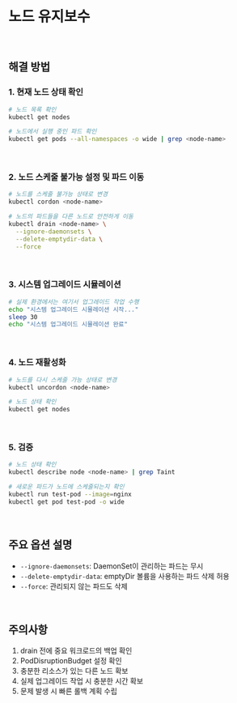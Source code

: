 # 노드 유지보수

<br/>

## 해결 방법

### 1. 현재 노드 상태 확인
```bash
# 노드 목록 확인
kubectl get nodes

# 노드에서 실행 중인 파드 확인
kubectl get pods --all-namespaces -o wide | grep <node-name>
```

<br/>

### 2. 노드 스케줄 불가능 설정 및 파드 이동
```bash
# 노드를 스케줄 불가능 상태로 변경
kubectl cordon <node-name>

# 노드의 파드들을 다른 노드로 안전하게 이동
kubectl drain <node-name> \
  --ignore-daemonsets \
  --delete-emptydir-data \
  --force
```

<br/>

### 3. 시스템 업그레이드 시뮬레이션
```bash
# 실제 환경에서는 여기서 업그레이드 작업 수행
echo "시스템 업그레이드 시뮬레이션 시작..."
sleep 30
echo "시스템 업그레이드 시뮬레이션 완료"
```

<br/>

### 4. 노드 재활성화
```bash
# 노드를 다시 스케줄 가능 상태로 변경
kubectl uncordon <node-name>

# 노드 상태 확인
kubectl get nodes
```

<br/>

### 5. 검증
```bash
# 노드 상태 확인
kubectl describe node <node-name> | grep Taint

# 새로운 파드가 노드에 스케줄되는지 확인
kubectl run test-pod --image=nginx
kubectl get pod test-pod -o wide
```

<br/>

## 주요 옵션 설명
- `--ignore-daemonsets`: DaemonSet이 관리하는 파드는 무시
- `--delete-emptydir-data`: emptyDir 볼륨을 사용하는 파드 삭제 허용
- `--force`: 관리되지 않는 파드도 삭제

<br/>

## 주의사항
1. drain 전에 중요 워크로드의 백업 확인
2. PodDisruptionBudget 설정 확인
3. 충분한 리소스가 있는 다른 노드 확보
4. 실제 업그레이드 작업 시 충분한 시간 확보
5. 문제 발생 시 빠른 롤백 계획 수립
